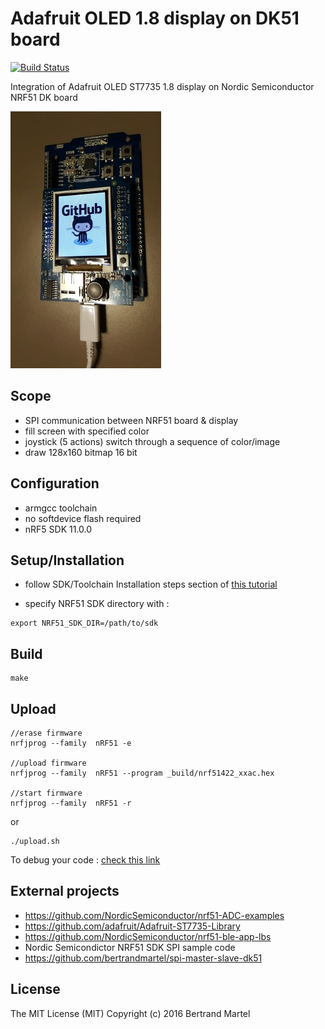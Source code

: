 # Adafruit OLED 1.8 display on DK51 board

[![Build Status](https://travis-ci.org/bertrandmartel/adafruit-oled-st7735-dk51.svg?branch=master)](https://travis-ci.org/bertrandmartel/adafruit-oled-st7735-dk51)

Integration of Adafruit OLED ST7735 1.8 display on Nordic Semiconductor NRF51 DK board

![screenshot](img/adafruit-oled-dk51.jpg)

## Scope

* SPI communication between NRF51 board & display
* fill screen with specified color
* joystick (5 actions) switch through a sequence of color/image
* draw 128x160 bitmap 16 bit 

## Configuration

* armgcc toolchain
* no softdevice flash required
* nRF5 SDK 11.0.0

## Setup/Installation

* follow SDK/Toolchain Installation steps section of <a href="https://gist.github.com/bertrandmartel/a38315c5fe79ec5c8c6a9ed90b8df260#installation-steps">this tutorial</a>

* specify NRF51 SDK directory with :

```
export NRF51_SDK_DIR=/path/to/sdk
```

## Build

```
make
```

## Upload

```
//erase firmware
nrfjprog --family  nRF51 -e

//upload firmware
nrfjprog --family  nRF51 --program _build/nrf51422_xxac.hex

//start firmware
nrfjprog --family  nRF51 -r
```

or

```
./upload.sh
```

To debug your code : <a href="https://gist.github.com/bertrandmartel/a38315c5fe79ec5c8c6a9ed90b8df260#debug-your-code">check this link</a>

## External projects

* https://github.com/NordicSemiconductor/nrf51-ADC-examples
* https://github.com/adafruit/Adafruit-ST7735-Library
* https://github.com/NordicSemiconductor/nrf51-ble-app-lbs
* Nordic Semicondictor NRF51 SDK SPI sample code
* https://github.com/bertrandmartel/spi-master-slave-dk51

## License

The MIT License (MIT) Copyright (c) 2016 Bertrand Martel
